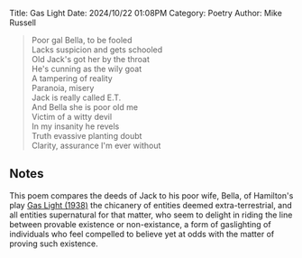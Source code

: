 Title: Gas Light
Date: 2024/10/22 01:08PM
Category: Poetry
Author: Mike Russell

> Poor gal Bella, to be fooled<br>
Lacks suspicion and gets schooled<br>
Old Jack's got her by the throat<br>
He's cunning as the wily goat<br>
A tampering of reality<br>
Paranoia, misery<br>
Jack is really called E.T.<br>
And Bella she is poor old me<br>
Victim of a witty devil<br>
In my insanity he revels<br>
Truth evassive planting doubt<br>
Clarity, assurance I'm ever without

## Notes

This poem compares the deeds of Jack to his poor wife, Bella, of Hamilton's play [Gas Light (1938)](https://en.wikipedia.org/wiki/Gas_Light) the chicanery of entities deemed extra-terrestrial, and all entities supernatural for that matter, who seem to delight in riding the line between provable existence or non-existance, a form of gaslighting of individuals who feel compelled to believe yet at odds with the matter of proving such existence.
